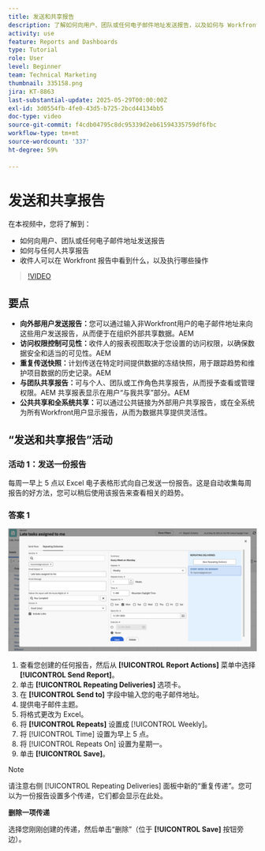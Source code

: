 ```yaml
---
title: 发送和共享报告
description: 了解如何向用户、团队或任何电子邮件地址发送报告，以及如何与 Workfront 中的任何人共享报告。
activity: use
feature: Reports and Dashboards
type: Tutorial
role: User
level: Beginner
team: Technical Marketing
thumbnail: 335158.png
jira: KT-8863
last-substantial-update: 2025-05-29T00:00:00Z
exl-id: 3d0554fb-4fe0-43d5-b725-2bcd44134bb5
doc-type: video
source-git-commit: f4cdb04795c8dc95339d2eb61594335759df6fbc
workflow-type: tm+mt
source-wordcount: '337'
ht-degree: 59%

---
```


# 发送和共享报告

在本视频中，您将了解到：

* 如何向用户、团队或任何电子邮件地址发送报告
* 如何与任何人共享报告
* 收件人可以在 Workfront 报告中看到什么，以及执行哪些操作

>[!VIDEO](https://video.tv.adobe.com/v/3447822/?quality=12&learn=on&captions=chi_hans)

## 要点

* **向外部用户发送报告：**&#x200B;您可以通过输入非Workfront用户的电子邮件地址来向这些用户发送报告，从而便于在组织外部共享数据。&#x200B;AEM
* **访问权限控制可见性：**&#x200B;收件人的报表视图取决于您设置的访问权限，以确保数据安全和适当的可见性。&#x200B;AEM
* **重复传送快照：**&#x200B;计划传送在特定时间提供数据的冻结快照，用于跟踪趋势和维护项目数据的历史记录。&#x200B;AEM
* **与团队共享报告：**&#x200B;可与个人、团队或工作角色共享报告，从而授予查看或管理权限。&#x200B;AEM 共享报表显示在用户“与我共享”部分。&#x200B;AEM
* **公共共享和全系统共享：**&#x200B;可以通过公共链接为外部用户共享报告，或在全系统为所有Workfront用户显示报告，从而为数据共享提供灵活性。


## “发送和共享报告”活动

### 活动 1：发送一份报告

每周一早上 5 点以 Excel 电子表格形式向自己发送一份报告。这是自动收集每周报告的好方法，您可以稍后使用该报告来查看相关的趋势。

### 答案 1

![设置重复报告传递的屏幕图像](assets/send-a-report.png)

1. 查看您创建的任何报告，然后从 **[!UICONTROL Report Actions]** 菜单中选择 **[!UICONTROL Send Report]**。
1. 单击 **[!UICONTROL Repeating Deliveries]** 选项卡。
1. 在 **[!UICONTROL Send to]** 字段中输入您的电子邮件地址。
1. 提供电子邮件主题。
1. 将格式更改为 Excel。
1. 将 **[!UICONTROL Repeats]** 设置成 [!UICONTROL Weekly]。
1. 将 [!UICONTROL Time] 设置为早上 5 点。
1. 将 [!UICONTROL Repeats On] 设置为星期一。
1. 单击 **[!UICONTROL Save]**。

>[!NOTE]
>
>请注意右侧 [!UICONTROL Repeating Deliveries] 面板中新的“重复传递”。您可以为一份报告设置多个传递，它们都会显示在此处。

**删除一项传递**

选择您刚刚创建的传递，然后单击“删除”（位于 **[!UICONTROL Save]** 按钮旁边）。
